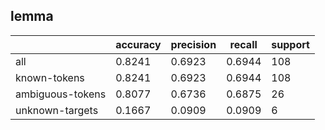 
## lemma

|                  | accuracy | precision | recall | support |
|------------------|----------|-----------|--------|---------|
| all              | 0.8241   | 0.6923    | 0.6944 | 108     |
| known-tokens     | 0.8241   | 0.6923    | 0.6944 | 108     |
| ambiguous-tokens | 0.8077   | 0.6736    | 0.6875 | 26      |
| unknown-targets  | 0.1667   | 0.0909    | 0.0909 | 6       |

